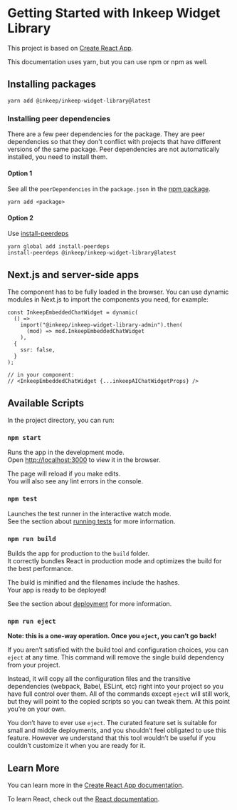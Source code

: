 # Getting Started with Inkeep Widget Library

This project is based on [Create React App](https://github.com/facebook/create-react-app).

This documentation uses yarn, but you can use npm or npm as well.

## Installing packages

```
yarn add @inkeep/inkeep-widget-library@latest
```

### Installing peer dependencies

There are a few peer dependencies for the package. They are peer dependencies so that they don't conflict with projects that have different versions of the same package. Peer dependencies are not automatically installed, you need to install them.

#### Option 1

See all the `peerDependencies` in the `package.json` in the [npm package](https://www.npmjs.com/package/@inkeep/inkeep-widget-library?activeTab=code).

```
yarn add <package>
```

#### Option 2

Use [install-peerdeps](https://www.npmjs.com/package/install-peerdeps)

```
yarn global add install-peerdeps
install-peerdeps @inkeep/inkeep-widget-library@latest
```

## Next.js and server-side apps

The component has to be fully loaded in the browser. You can use dynamic modules in Next.js to import the components you need, for example:

```
const InkeepEmbeddedChatWidget = dynamic(
  () =>
    import("@inkeep/inkeep-widget-library-admin").then(
      (mod) => mod.InkeepEmbeddedChatWidget
    ),
  {
    ssr: false,
  }
);

// in your component:
// <InkeepEmbeddedChatWidget {...inkeepAIChatWidgetProps} />
```

## Available Scripts

In the project directory, you can run:

### `npm start`

Runs the app in the development mode.\
Open [http://localhost:3000](http://localhost:3000) to view it in the browser.

The page will reload if you make edits.\
You will also see any lint errors in the console.

### `npm test`

Launches the test runner in the interactive watch mode.\
See the section about [running tests](https://facebook.github.io/create-react-app/docs/running-tests) for more information.

### `npm run build`

Builds the app for production to the `build` folder.\
It correctly bundles React in production mode and optimizes the build for the best performance.

The build is minified and the filenames include the hashes.\
Your app is ready to be deployed!

See the section about [deployment](https://facebook.github.io/create-react-app/docs/deployment) for more information.

### `npm run eject`

**Note: this is a one-way operation. Once you `eject`, you can’t go back!**

If you aren’t satisfied with the build tool and configuration choices, you can `eject` at any time. This command will remove the single build dependency from your project.

Instead, it will copy all the configuration files and the transitive dependencies (webpack, Babel, ESLint, etc) right into your project so you have full control over them. All of the commands except `eject` will still work, but they will point to the copied scripts so you can tweak them. At this point you’re on your own.

You don’t have to ever use `eject`. The curated feature set is suitable for small and middle deployments, and you shouldn’t feel obligated to use this feature. However we understand that this tool wouldn’t be useful if you couldn’t customize it when you are ready for it.

## Learn More

You can learn more in the [Create React App documentation](https://facebook.github.io/create-react-app/docs/getting-started).

To learn React, check out the [React documentation](https://reactjs.org/).
